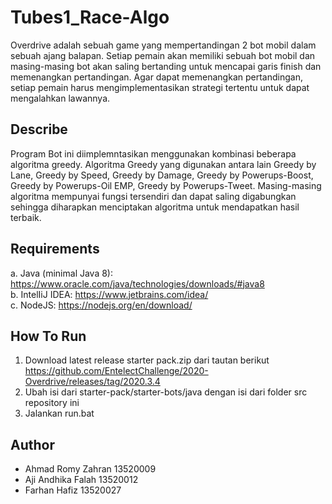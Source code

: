 # Tubes1_Race-Algo

Overdrive adalah sebuah game yang mempertandingan 2 bot mobil dalam sebuah ajang balapan. Setiap pemain akan memiliki sebuah bot mobil dan masing-masing bot akan saling
bertanding untuk mencapai garis finish dan memenangkan pertandingan. Agar dapat memenangkan pertandingan, setiap pemain harus mengimplementasikan strategi tertentu untuk
dapat mengalahkan lawannya.

## Describe

Program Bot ini diimplemntasikan menggunakan kombinasi beberapa algoritma greedy. Algoritma Greedy yang digunakan antara lain Greedy by Lane, Greedy by Speed, Greedy by Damage,
Greedy by Powerups-Boost, Greedy by Powerups-Oil EMP, Greedy by Powerups-Tweet. Masing-masing algoritma mempunyai fungsi tersendiri dan dapat saling digabungkan sehingga
diharapkan menciptakan algoritma untuk mendapatkan hasil terbaik.

## Requirements

a. Java (minimal Java 8):
https://www.oracle.com/java/technologies/downloads/#java8  
b. IntelIiJ IDEA: https://www.jetbrains.com/idea/  
c. NodeJS: https://nodejs.org/en/download/  

## How To Run

1. Download latest release starter pack.zip dari tautan berikut
https://github.com/EntelectChallenge/2020-Overdrive/releases/tag/2020.3.4
2. Ubah isi dari starter-pack/starter-bots/java dengan isi dari folder src repository ini
3. Jalankan run.bat

## Author

- Ahmad Romy Zahran	13520009  
- Aji Andhika Falah	13520012  
- Farhan Hafiz	    13520027  
